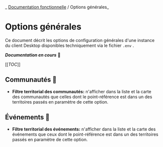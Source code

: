 _ [Documentation fonctionnelle](../README.md) / Options générales_
# Options générales

Ce document décrit les options de configuration générales d'une instance du client Desktop disponibles techniquement via le fichier `.env` .

_**Documentation en cours**_ :construction:

[[_TOC_]]

## Communautés :construction:

- **Filtre territorial des communautés:** n'afficher dans la liste et la carte des communautés que celles dont le point-référence est dans un des territoires passés en paramètre de cette option.


## Événements :construction:

- **Filtre territorial des événements:** n'afficher dans la liste et la carte des événements que ceux dont le point-référence est dans un des territoires passés en paramètre de cette option.